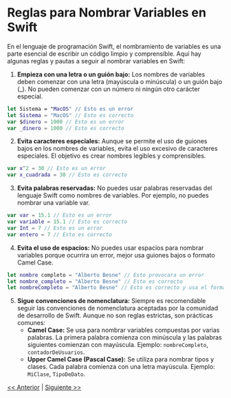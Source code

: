 # Reglas para Nombrar Variables en Swift

En el lenguaje de programación Swift, el nombramiento de variables es una parte esencial de escribir un código limpio y comprensible. Aquí hay algunas reglas y pautas a seguir al nombrar variables en Swift:

1. **Empieza con una letra o un guión bajo:** Los nombres de variables deben comenzar con una letra (mayúscula o minúscula) o un guión bajo (_). No pueden comenzar con un número ni ningún otro carácter especial.

```swift
let 5istema = "MacOS" // Esto es un error
let Sistema = "MacOS" // Esto es correcto
var $dinero = 1000 // Esto es un error
var _dinero = 1000 // Esto es correcto
```
2. **Evita caracteres especiales:** Aunque se permite el uso de guiones bajos en los nombres de variables, evita el uso excesivo de caracteres especiales. El objetivo es crear nombres legibles y comprensibles.

```swift
var x^2 = 30 // Esto es un error
var x_cuadrada = 30 // Esto es correcto 
```

3. **Evita palabras reservadas:** No puedes usar palabras reservadas del lenguaje Swift como nombres de variables. Por ejemplo, no puedes nombrar una variable var.

```swift
var var = 15.1 // Esto es un error
var variable = 15.1 // Esto es correcto
var Int = 7 // Esto es un error
var entero = 7 // Esto es correcto
```

4. **Evita el uso de espacios:** No puedes usar espacios para nombrar variables porque ocurrira un error, mejor usa guiones bajos o formato Camel Case.
```swift
let nombre completo = "Alberto Besne" // Esto provocara un error
let nombre_completo = "Alberto Besne" // Esto es correcto
let nombreCompleto = "Alberto Besne" // Esto es correcto y usa el formato CamelCase
```

5. **Sigue convenciones de nomenclatura:** Siempre es recomendable seguir las convenciones de nomenclatura aceptadas por la comunidad de desarrollo de Swift. Aunque no son reglas estrictas, son prácticas comunes:
   - **Camel Case:** Se usa para nombrar variables compuestas por varias palabras. La primera palabra comienza con minúscula y las palabras siguientes comienzan con mayúscula. Ejemplo: `nombreCompleto`, `contadorDeUsuarios`.
   - **Upper Camel Case (Pascal Case):** Se utiliza para nombrar tipos y clases. Cada palabra comienza con una letra mayúscula. Ejemplo: `MiClase`, `TipoDeDato`.

[<< Anterior](../Constantes_y_Variables) | [Siguiente >>](../TiposDeDatos)
